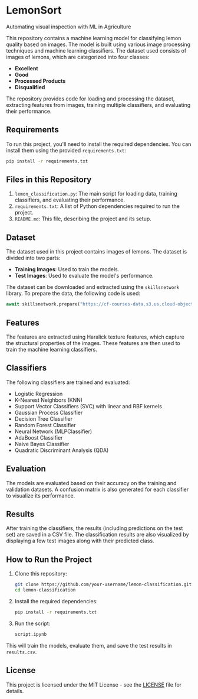# LemonSort
Automating visual inspection with ML in Agriculture


This repository contains a machine learning model for classifying lemon quality based on images. The model is built using various image processing techniques and machine learning classifiers. The dataset used consists of images of lemons, which are categorized into four classes:

- **Excellent**
- **Good**
- **Processed Products**
- **Disqualified**

The repository provides code for loading and processing the dataset, extracting features from images, training multiple classifiers, and evaluating their performance.

## Requirements

To run this project, you'll need to install the required dependencies. You can install them using the provided `requirements.txt`:

```bash
pip install -r requirements.txt
```

## Files in this Repository

1. `lemon_classification.py`: The main script for loading data, training classifiers, and evaluating their performance.
2. `requirements.txt`: A list of Python dependencies required to run the project.
3. `README.md`: This file, describing the project and its setup.

## Dataset

The dataset used in this project contains images of lemons. The dataset is divided into two parts:

- **Training Images**: Used to train the models.
- **Test Images**: Used to evaluate the model's performance.

The dataset can be downloaded and extracted using the `skillsnetwork` library. To prepare the data, the following code is used:

```python
await skillsnetwork.prepare("https://cf-courses-data.s3.us.cloud-object-storage.appdomain.cloud/IBM-GPXX0UEREN/hiroshima-lemon.zip", overwrite=True)
```

## Features

The features are extracted using Haralick texture features, which capture the structural properties of the images. These features are then used to train the machine learning classifiers.

## Classifiers

The following classifiers are trained and evaluated:

- Logistic Regression
- K-Nearest Neighbors (KNN)
- Support Vector Classifiers (SVC) with linear and RBF kernels
- Gaussian Process Classifier
- Decision Tree Classifier
- Random Forest Classifier
- Neural Network (MLPClassifier)
- AdaBoost Classifier
- Naive Bayes Classifier
- Quadratic Discriminant Analysis (QDA)

## Evaluation

The models are evaluated based on their accuracy on the training and validation datasets. A confusion matrix is also generated for each classifier to visualize its performance.

## Results

After training the classifiers, the results (including predictions on the test set) are saved in a CSV file. The classification results are also visualized by displaying a few test images along with their predicted class.

## How to Run the Project

1. Clone this repository:

    ```bash
    git clone https://github.com/your-username/lemon-classification.git
    cd lemon-classification
    ```

2. Install the required dependencies:

    ```bash
    pip install -r requirements.txt
    ```

3. Run the script:

    ```bash
    script.ipynb
    ```

This will train the models, evaluate them, and save the test results in `results.csv`.

## License

This project is licensed under the MIT License - see the [LICENSE](LICENSE) file for details.
